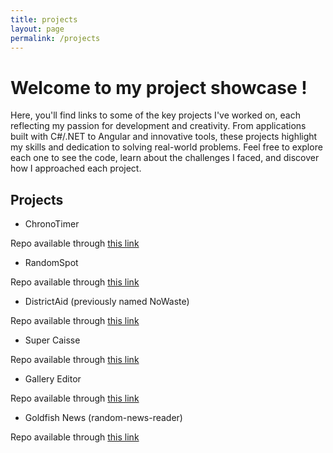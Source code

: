 ```yaml
---
title: projects
layout: page
permalink: /projects
---
```


# Welcome to my project showcase ! 

Here, you'll find links to some of the key projects I've worked on, each reflecting my passion for development and creativity. From applications built with C#/.NET to Angular and innovative tools, these projects highlight my skills and dedication to solving real-world problems. Feel free to explore each one to see the code, learn about the challenges I faced, and discover how I approached each project.

## Projects

- ChronoTimer

Repo available through [this link](https://github.com/JasLieb/ChronoTimer)

- RandomSpot

Repo available through [this link](https://github.com/JasLieb/randomSpot-angular)

- DistrictAid (previously named NoWaste)

Repo available through [this link](https://github.com/JasLieb/district-aid)

- Super Caisse

Repo available through [this link](https://github.com/JasLieb/super-caisse)

- Gallery Editor

Repo available through [this link](https://github.com/JasLieb/gallery-editor-ynov)

- Goldfish News (random-news-reader)

Repo available through [this link](https://github.com/pointyael/random-news-reader)
